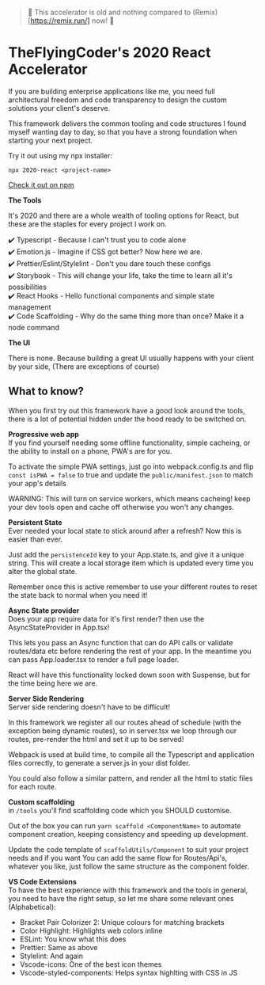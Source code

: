 > 🚨 This accelerator is old and nothing compared to (Remix)[https://remix.run/] now! 🚨

# TheFlyingCoder's 2020 React Accelerator  

If you are building enterprise applications like me, you need full architectural freedom and code transparency to design the custom solutions your client's deserve.

This framework delivers the common tooling and code structures I found myself wanting day to day, so that you have a strong foundation when starting your next project.

Try it out using my npx installer:

`npx 2020-react <project-name>`

[Check it out on npm](https://www.npmjs.com/package/2020-react)

**The Tools**  

It's 2020 and there are a whole wealth of tooling options for React, but these are the staples for every project I work on.  
  
✔️ Typescript - Because I can't trust you to code alone  
✔️ Emotion.js - Imagine if CSS got better? Now here we are.  
✔️ Prettier/Eslint/Stylelint - Don't you dare touch these configs  
✔️ Storybook - This will change your life, take the time to learn all it's possibilities  
✔️ React Hooks - Hello functional components and simple state management  
✔️ Code Scaffolding - Why do the same thing more than once? Make it a node command  

**The UI**  

There is none. Because building a great UI usually happens with your client by your side, (There are exceptions of course)

## What to know?  
When you first try out this framework have a good look around the tools, there is a lot of potential hidden under the hood ready to be switched on.

**Progressive web app**  
If you find yourself needing some offline functionality, simple cacheing, or the ability to install on a phone, PWA's are for you.

To activate the simple PWA settings, just go into webpack.config.ts and flip `const isPWA = false` to true and update the `public/manifest.json` to match your app's details

WARNING: This will turn on service workers, which means cacheing! keep your dev tools open and cache off otherwise you won't any changes.

**Persistent State**  
Ever needed your local state to stick around after a refresh? Now this is easier than ever.

Just add the `persistenceId` key to your App.state.ts, and give it a unique string. This will create a local storage item which is updated every time you alter the global state.

Remember once this is active remember to use your different routes to reset the state back to normal when you need it!

**Async State provider**  
Does your app require data for it's first render? then use the AsyncStateProvider in App.tsx!

This lets you pass an Async function that can do API calls or validate routes/data etc before rendering the rest of your app. In the meantime you can pass App.loader.tsx to render a full page loader.

React will have this functionality locked down soon with Suspense, but for the time being here we are.

**Server Side Rendering**  
Server side rendering doesn't have to be difficult!

In this framework we register all our routes ahead of schedule (with the exception being dynamic routes), so in server.tsx we loop through our routes, pre-render the html
and set it up to be served!

Webpack is used at build time, to compile all the Typescript and application files correctly, to generate a server.js in your dist folder.

You could also follow a similar pattern, and render all the html to static files for each route.

**Custom scaffolding**  
in `/tools` you'll find scaffolding code which you SHOULD customise.

Out of the box you can run `yarn scaffold <ComponentName>` to automate component creation, keeping consistency and speeding up development.

Update the code template of `scaffoldUtils/Component` to suit your project needs and if you want You can add the same flow for Routes/Api's, whatever you like, just follow the same structure as the component folder.

**VS Code Extensions**  
To have the best experience with this framework and the tools in general, you need to have the right setup, so let me share some relevant ones (Alphabetical):

- Bracket Pair Colorizer 2: Unique colours for matching brackets
- Color Highlight: Highlights web colors inline
- ESLint: You know what this does
- Prettier: Same as above
- Stylelint: And again
- Vscode-icons: One of the best icon themes
- Vscode-styled-components: Helps syntax highlting with CSS in JS
